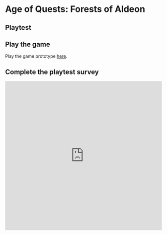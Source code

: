 # Age of Quests: Forests of Aldeon
## Playtest

## Play the game

Play the game prototype [here](https://flerbader01.github.io/IASC-1P04/prototype/AgeofQuests_ForestsofAldeon_Prototype.html).

## Complete the playtest survey

<iframe width="640px" height= "480px" src= "https://forms.office.com/Pages/ResponsePage.aspx?id=FRGudvwe8kqlNuKyRDrxoNflxPGrP_hCtIAUTbfBJM9UQ1hEWUg5UVA3MlFES0hVNEtBUjhBVEc0Ni4u&embed=true" frameborder= "0" marginwidth= "0" marginheight= "0" style= "border: none; max-width:100%; max-height:100vh" allowfullscreen webkitallowfullscreen mozallowfullscreen msallowfullscreen> </iframe>
